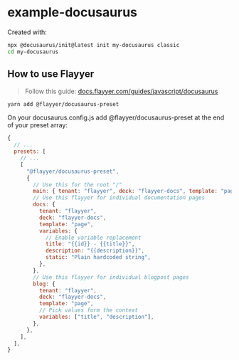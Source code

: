 # example-docusaurus

Created with:

```bash
npx @docusaurus/init@latest init my-docusaurus classic
cd my-docusaurus
```

## How to use Flayyer

> Follow this guide: [docs.flayyer.com/guides/javascript/docusaurus](https://docs.flayyer.com/guides/javascript/docusaurus)

```bash
yarn add @flayyer/docusaurus-preset
```

On your docusaurus.config.js add @flayyer/docusaurus-preset at the end of your preset array:

```js
{
  // ...
  presets: [
    // ...
    [
      "@flayyer/docusaurus-preset",
      {
        // Use this for the root "/"
        main: { tenant: "flayyer", deck: "flayyer-docs", template: "page" },
        // Use this flayyer for individual documentation pages
        docs: {
          tenant: "flayyer",
          deck: "flayyer-docs",
          template: "page",
          variables: {
            // Enable variable replacement
            title: "{{id}} - {{title}}",
            description: "{{description}}",
            static: "Plain hardcoded string",
          },
        },
        // Use this flayyer for individual blogpost pages
        blog: {
          tenant: "flayyer",
          deck: "flayyer-docs",
          template: "page",
          // Pick values form the context
          variables: ["title", "description"],
        },
      },
    ],
  ],
}
```

